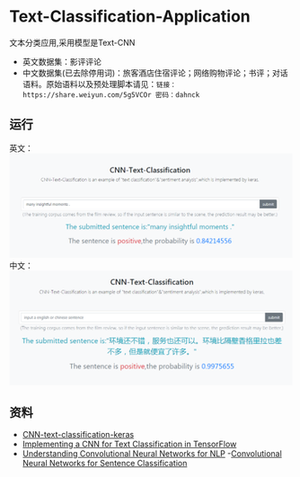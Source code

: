 # Text-Classification-Application
文本分类应用,采用模型是Text-CNN
- 英文数据集：影评评论
- 中文数据集(已去除停用词)：旅客酒店住宿评论；网络购物评论；书评；对话语料。原始语料以及预处理脚本请见：`链接：https://share.weiyun.com/5g5VCOr 密码：dahnck`
## 运行
英文：
![](https://github.com/yanqiangmiffy/Text-Classification-Application/blob/master/assets/result_en.png)
中文：
![](https://github.com/yanqiangmiffy/Text-Classification-Application/blob/master/assets/result_ch.png)
## 资料
- [CNN-text-classification-keras](https://github.com/bhaveshoswal/CNN-text-classification-keras)
- [Implementing a CNN for Text Classification in TensorFlow](http://www.wildml.com/2015/12/implementing-a-cnn-for-text-classification-in-tensorflow/)
- [Understanding Convolutional Neural Networks for NLP](http://www.wildml.com/2015/11/understanding-convolutional-neural-networks-for-nlp/)
-[Convolutional Neural Networks for Sentence Classification](https://arxiv.org/abs/1408.5882)

